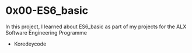 # 0x00-ES6_basic
In this project, I learned about ES6_basic as part of my projects for the ALX Software Engineering Programme
* Koredeycode
